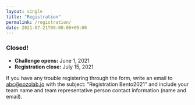 ```yaml
---
layout: single
title: "Registration"
permalink: /registration/
date: 2021-07-21T00:00:00+09:00
---
```


### Closed!
- __Challenge opens:__ June 1, 2021
- __Registration close:__ July 15, 2021

<!-- Please register from [here](https://docs.google.com/forms/d/e/1FAIpQLSe-tdppr-VivBR8nSe_cnTophJsZ3vHLeGBEMYS4j7UGhLMeA/viewform) -->

If you have any trouble registering through the form, write an email to abc@sozolab.jo with the subject: "Registration Bento2021" and include your team name and team representative person contact information (name and email).


